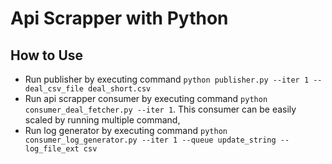 # Api Scrapper with Python

## How to Use
- Run publisher by executing command `python publisher.py --iter 1 --deal_csv_file deal_short.csv`
- Run api scrapper consumer by executing command `python consumer_deal_fetcher.py --iter 1`. This consumer can be easily scaled by running multiple command,
- Run log generator by executing command `python consumer_log_generator.py --iter 1 --queue update_string --log_file_ext csv`
